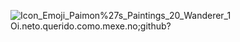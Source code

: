 ![Icon_Emoji_Paimon%27s_Paintings_20_Wanderer_1](https://github.com/user-attachments/assets/c9466827-d0b8-4667-8d82-cbe453d496ec)
Oi.neto.querido.como.mexe.no;github?
